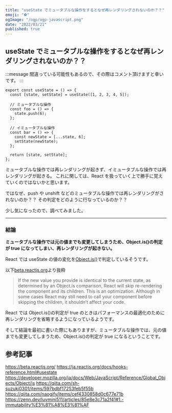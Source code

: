 ```yaml
---
title: "useState でミュータブルな操作をするとなぜ再レンダリングされないのか？？"
emoji: "⚽️"
ogImage: "/ogp/ogp-javascript.png"
date: "2022/03/21"
published: true
---
```


## useState でミュータブルな操作をするとなぜ再レンダリングされないのか？？

:::message
間違っている可能性もあるので、その際はコメント頂けますと幸いです。
:::

```tsx
export const useState = () => {
  const [state, setState] = useState([1, 2, 3, 4, 5]);

  // ミュータブルな操作
  const foo = () => {
    state.push(6);
  };

  // イミュータブルな操作
  const bar = () => {
    const newState = [...state, 6];
    setState(newState);
  };

  return [state, setState];
};
```

ミュータブルな操作では再レンダリングが起きず、イミュータブルな操作では再レンダリングが起きる。
これに関しては、React を扱っていく上で勝手に覚えていくのではないかと思います。

ではなぜ、push や unshift などのミュータブルな操作では再レンダリングがされないのか？？
その判定をどのように行なっているのか？？

少し気になったので、調べてみました。

---

### 結論

**ミュータブルな操作では元の値までも変更してしまうため、Object.is()の判定が true になってしまい、再レンダリングが起きない。**

React では useState の値の変化を[Object.is()](https://developer.mozilla.org/ja/docs/Web/JavaScript/Reference/Global_Objects/Object/is)で判定しているそうです。

以下[beta.reactjs.org](https://beta.reactjs.org/apis/usestate)より抜粋

> If the new value you provide is identical to the current state, as determined by an Object.is comparison, React will skip re-rendering the component and its children. This is an optimization. Although in some cases React may still need to call your component before skipping the children, it shouldn’t affect your code.

React では Object.is()の判定が true のときはパフォーマンスの最適化のために再レンダリングを省略するようになっているようです。

そして結論を最初に書いた際にもありますが、ミュータブルな操作では、元の値までも変更してしまうため、Object.is()の判定が true になるということです。

## 参考記事

https://beta.reactjs.org/
https://ja.reactjs.org/docs/hooks-reference.html#usestate
https://developer.mozilla.org/ja/docs/Web/JavaScript/Reference/Global_Objects/Object/is
https://qiita.com/sh-suzuki0301/items/597bdbf17253feb5f55b
https://qiita.com/naogify/items/cef4330858d0c677e71b
https://zenn.dev/luvmini511/articles/85e8e3c71a2f41#1.-immutability%E3%81%A8%E3%81%AF
